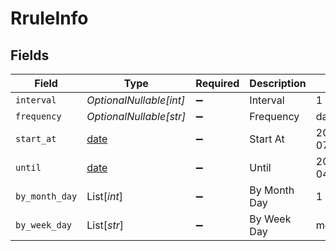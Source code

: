 # RruleInfo


## Fields

| Field                                                                | Type                                                                 | Required                                                             | Description                                                          | Example                                                              |
| -------------------------------------------------------------------- | -------------------------------------------------------------------- | -------------------------------------------------------------------- | -------------------------------------------------------------------- | -------------------------------------------------------------------- |
| `interval`                                                           | *OptionalNullable[int]*                                              | :heavy_minus_sign:                                                   | Interval                                                             | 1                                                                    |
| `frequency`                                                          | *OptionalNullable[str]*                                              | :heavy_minus_sign:                                                   | Frequency                                                            | daily                                                                |
| `start_at`                                                           | [date](https://docs.python.org/3/library/datetime.html#date-objects) | :heavy_minus_sign:                                                   | Start At                                                             | 2024-02-07T14:46:41.532945Z                                          |
| `until`                                                              | [date](https://docs.python.org/3/library/datetime.html#date-objects) | :heavy_minus_sign:                                                   | Until                                                                | 2023-02-04T14:46:41.532945Z                                          |
| `by_month_day`                                                       | List[*int*]                                                          | :heavy_minus_sign:                                                   | By Month Day                                                         | 1                                                                    |
| `by_week_day`                                                        | List[*str*]                                                          | :heavy_minus_sign:                                                   | By Week Day                                                          | mo                                                                   |
